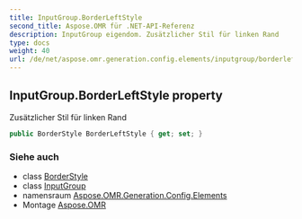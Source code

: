 ```yaml
---
title: InputGroup.BorderLeftStyle
second_title: Aspose.OMR für .NET-API-Referenz
description: InputGroup eigendom. Zusätzlicher Stil für linken Rand
type: docs
weight: 40
url: /de/net/aspose.omr.generation.config.elements/inputgroup/borderleftstyle/
---
```

## InputGroup.BorderLeftStyle property

Zusätzlicher Stil für linken Rand

```csharp
public BorderStyle BorderLeftStyle { get; set; }
```

### Siehe auch

* class [BorderStyle](../../../aspose.omr.generation.config/borderstyle/)
* class [InputGroup](../)
* namensraum [Aspose.OMR.Generation.Config.Elements](../../inputgroup/)
* Montage [Aspose.OMR](../../../)


